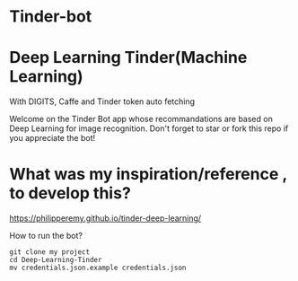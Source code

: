 # Tinder-bot

# Deep Learning Tinder(Machine Learning)

With DIGITS, Caffe and Tinder token auto fetching

Welcome on the Tinder Bot app whose recommandations are based on Deep Learning for image recognition. Don't forget to star or fork this repo if you appreciate the bot!



# What was my inspiration/reference , to develop this?

https://philipperemy.github.io/tinder-deep-learning/



How to run the bot?
```
git clone my project
cd Deep-Learning-Tinder
mv credentials.json.example credentials.json
```



